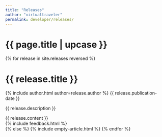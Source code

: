 ```yaml
---
title: "Releases"
author: "virtualtraveler"
permalink: developer/releases/
---
```


<h1 class="primary" data-product-name="{{ site.name }}">{{ page.title | upcase }}</h1>

{% for release in site.releases reversed %}
<h1 id="{{ release.title | slugify }}" class="secondary">{{ release.title }}</h1>
<article data-category="release">
  <div class="article-meta">
    {% include author.html author=release.author %}
	<span class="date">{{ release.publication-date }}</span>
    <p class="description">{{ release.description }}</p>
  </div>
  <div class="article-content">
    {{ release.content }}
  </div>
{% include feedback.html %}  
</article>
{% else %}
{% include empty-article.html %}
{% endfor %}
